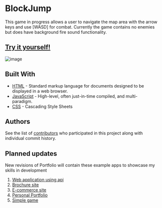 # BlockJump

This game in progress allows a user to navigate the map area with the arrow keys and use [WASD] for combat. Currently the game contains no enemies but does have background fire sound functionality.

## [Try it yourself!](https://fkarticuno.github.io/BlockJump/) 

![image](https://fkarticuno.github.io/CodingPortfolio/Assets/Images/23.png)

## Built With
* [HTML](https://en.wikipedia.org/wiki/HTML) - Standard markup language for documents designed to be displayed in a web browser.
* [JavaScript](https://www.javascript.com/) - High-level, often just-in-time compiled, and multi-paradigm.
* [CSS](https://en.wikipedia.org/wiki/Cascading_Style_Sheets) - Cascading Style Sheets


## Authors

See the list of [contributors](https://github.com/fkarticuno/BlockJump/graphs/contributors) who participated in this project along with individual commit history. 

## Planned updates

New revisions of Portfolio will contain these example apps to showcase my skills in development
1. [Web application using api](https://github.com/fkarticuno/MakeADrink)
2. [Brochure site](https://github.com/fkarticuno/BlockJump)
3. [E-commerce site](https://github.com/fkarticuno/ShopAround)
4. [Personal Portfolio](https://github.com/fkarticuno/CodingPortfolio)
5. [Simple game](https://github.com/fkarticuno/JSpiano)
